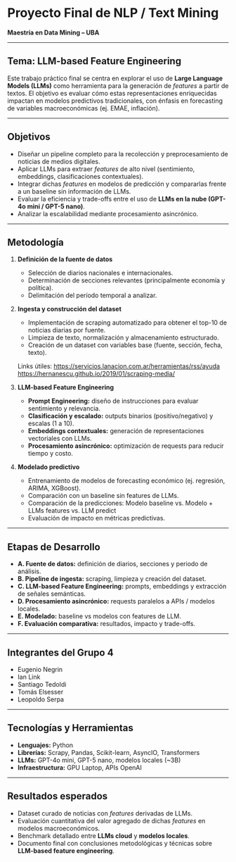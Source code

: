 # Proyecto Final de NLP / Text Mining  
**Maestría en Data Mining – UBA**

---

## Tema: LLM-based Feature Engineering

Este trabajo práctico final se centra en explorar el uso de **Large Language Models (LLMs)** como herramienta para la generación de *features* a partir de textos. El objetivo es evaluar cómo estas representaciones enriquecidas impactan en modelos predictivos tradicionales, con énfasis en forecasting de variables macroeconómicas (ej. EMAE, inflación).  

---

## Objetivos

- Diseñar un pipeline completo para la recolección y preprocesamiento de noticias de medios digitales.  
- Aplicar LLMs para extraer *features* de alto nivel (sentimiento, embeddings, clasificaciones contextuales).  
- Integrar dichas *features* en modelos de predicción y compararlas frente a un baseline sin información de LLMs.  
- Evaluar la eficiencia y trade-offs entre el uso de **LLMs en la nube (GPT-4o mini / GPT-5 nano)**.  
- Analizar la escalabilidad mediante procesamiento asincrónico.  

---

## Metodología

1. **Definición de la fuente de datos**  
   - Selección de diarios nacionales e internacionales.  
   - Determinación de secciones relevantes (principalmente economía y política).  
   - Delimitación del período temporal a analizar.  

2. **Ingesta y construcción del dataset**  
   - Implementación de scraping automatizado para obtener el top-10 de noticias diarias por fuente.  
   - Limpieza de texto, normalización y almacenamiento estructurado.  
   - Creación de un dataset con variables base (fuente, sección, fecha, texto). 

   Links útiles:
   https://servicios.lanacion.com.ar/herramientas/rss/ayuda
   https://hernanescu.github.io/2019/01/scraping-media/

3. **LLM-based Feature Engineering**  
   - **Prompt Engineering:** diseño de instrucciones para evaluar sentimiento y relevancia.  
   - **Clasificación y escalado:** outputs binarios (positivo/negativo) y escalas (1 a 10).  
   - **Embeddings contextuales:** generación de representaciones vectoriales con LLMs.  
   - **Procesamiento asincrónico:** optimización de requests para reducir tiempo y costo.  

4. **Modelado predictivo**  
   - Entrenamiento de modelos de forecasting económico (ej. regresión, ARIMA, XGBoost).  
   - Comparación con un baseline sin features de LLMs.
   - Comparación de la predicciones: Modelo baseline vs. Modelo + LLMs features vs. LLM predict  
   - Evaluación de impacto en métricas predictivas.  

---

## Etapas de Desarrollo

- **A. Fuente de datos:** definición de diarios, secciones y periodo de análisis.  
- **B. Pipeline de ingesta:** scraping, limpieza y creación del dataset.  
- **C. LLM-based Feature Engineering:** prompts, embeddings y extracción de señales semánticas.  
- **D. Procesamiento asincrónico:** requests paralelos a APIs / modelos locales.  
- **E. Modelado:** baseline vs modelos con features de LLM.  
- **F. Evaluación comparativa:** resultados, impacto y trade-offs.  

---

## Integrantes del Grupo 4

- Eugenio Negrin  
- Ian Link  
- Santiago Tedoldi  
- Tomás Elsesser  
- Leopoldo Serpa  

---

## Tecnologías y Herramientas

- **Lenguajes:** Python  
- **Librerías:** Scrapy, Pandas, Scikit-learn, AsyncIO, Transformers  
- **LLMs:** GPT-4o mini, GPT-5 nano, modelos locales (~3B)  
- **Infraestructura:** GPU Laptop, APIs OpenAI  

---

## Resultados esperados

- Dataset curado de noticias con *features* derivadas de LLMs.  
- Evaluación cuantitativa del valor agregado de dichas *features* en modelos macroeconómicos.  
- Benchmark detallado entre **LLMs cloud** y **modelos locales**.  
- Documento final con conclusiones metodológicas y técnicas sobre **LLM-based feature engineering**.  

